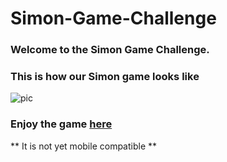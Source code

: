 # Simon-Game-Challenge

### Welcome to the **Simon Game** Challenge.

### This is how our Simon game looks like
![pic](https://user-images.githubusercontent.com/84179065/168966305-5e9484aa-7bed-4ca6-aaa6-f76b914c2cf3.JPG)


### Enjoy the game [here](https://itzwow.github.io/Simon-Game-Challenge)

** It is not yet mobile compatible **
